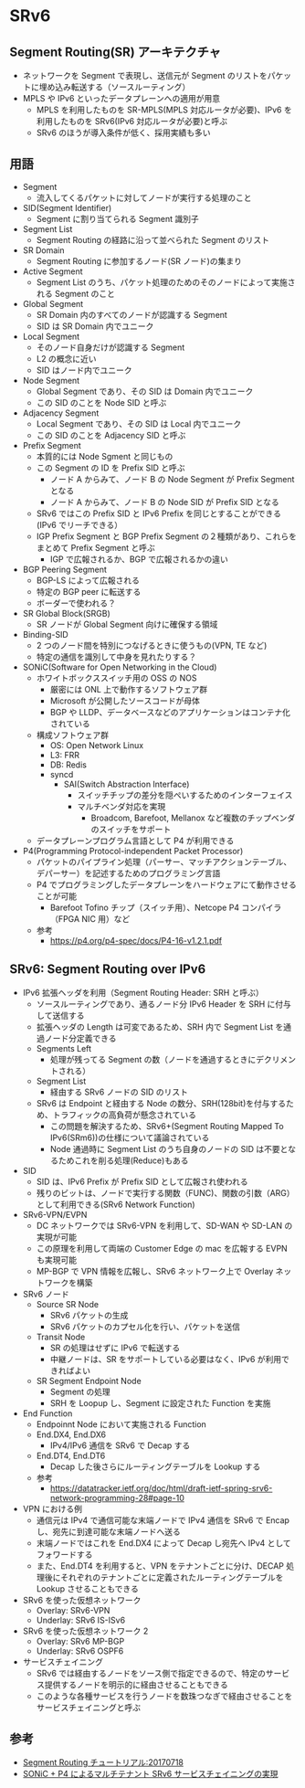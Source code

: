 # SRv6

## Segment Routing(SR) アーキテクチャ

- ネットワークを Segment で表現し、送信元が Segment のリストをパケットに埋め込み転送する（ソースルーティング）
- MPLS や IPv6 といったデータプレーンへの適用が用意
  - MPLS を利用したものを SR-MPLS(MPLS 対応ルータが必要)、IPv6 を利用したものを SRv6(IPv6 対応ルータが必要)と呼ぶ
  - SRv6 のほうが導入条件が低く、採用実績も多い

## 用語

- Segment
  - 流入してくるパケットに対してノードが実行する処理のこと
- SID(Segment Identifier)
  - Segment に割り当てられる Segment 識別子
- Segment List
  - Segment Routing の経路に沿って並べられた Segment のリスト
- SR Domain
  - Segment Routing に参加するノード(SR ノード)の集まり
- Active Segment
  - Segment List のうち、パケット処理のためのそのノードによって実施される Segment のこと
- Global Segment
  - SR Domain 内のすべてのノードが認識する Segment
  - SID は SR Domain 内でユニーク
- Local Segment
  - そのノード自身だけが認識する Segment
  - L2 の概念に近い
  - SID はノード内でユニーク
- Node Segment
  - Global Segment であり、その SID は Domain 内でユニーク
  - この SID のことを Node SID と呼ぶ
- Adjacency Segment
  - Local Segment であり、その SID は Local 内でユニーク
  - この SID のことを Adjacency SID と呼ぶ
- Prefix Segment
  - 本質的には Node Sgment と同じもの
  - この Segment の ID を Prefix SID と呼ぶ
    - ノード A からみて、ノード B の Node Segment が Prefix Segment となる
    - ノード A からみて、ノード B の Node SID が Prefix SID となる
  - SRv6 ではこの Prefix SID と IPv6 Prefix を同じとすることができる(IPv6 でリーチできる）
  - IGP Prefix Segment と BGP Prefix Segment の２種類があり、これらをまとめて Prefix Segment と呼ぶ
    - IGP で広報されるか、BGP で広報されるかの違い
- BGP Peering Segment
  - BGP-LS によって広報される
  - 特定の BGP peer に転送する
  - ボーダーで使われる？
- SR Global Block(SRGB)
  - SR ノードが Global Segment 向けに確保する領域
- Binding-SID
  - 2 つのノード間を特別につなげるときに使うもの(VPN, TE など)
  - 特定の通信を識別して中身を見れたりする？
- SONiC(Software for Open Networking in the Cloud)
  - ホワイトボックススイッチ用の OSS の NOS
    - 厳密には ONL 上で動作するソフトウェア群
    - Microsoft が公開したソースコードが母体
    - BGP や LLDP、データベースなどのアプリケーションはコンテナ化されている
  - 構成ソフトウェア群
    - OS: Open Network Linux
    - L3: FRR
    - DB: Redis
    - syncd
      - SAI(Switch Abstraction Interface)
        - スイッチチップの差分を隠ぺいするためのインターフェイス
        - マルチベンダ対応を実現
          - Broadcom, Barefoot, Mellanox など複数のチップベンダのスイッチをサポート
  - データプレーンプログラム言語として P4 が利用できる
- P4(Programming Protocol-independent Packet Processor)
  - パケットのパイプライン処理（パーサー、マッチアクションテーブル、デパーサー）を記述するためのプログラミング言語
  - P4 でプログラミングしたデータプレーンをハードウェアにて動作させることが可能
    - Barefoot Tofino チップ（スイッチ用）、Netcope P4 コンパイラ（FPGA NIC 用）など
  - 参考
    - https://p4.org/p4-spec/docs/P4-16-v1.2.1.pdf

## SRv6: Segment Routing over IPv6

- IPv6 拡張ヘッダを利用（Segment Routing Header: SRH と呼ぶ）
  - ソースルーティングであり、通るノード分 IPv6 Header を SRH に付与して送信する
  - 拡張ヘッダの Length は可変であるため、SRH 内で Segment List を通過ノード分定義できる
  - Segments Left
    - 処理が残ってる Segment の数（ノードを通過するときにデクリメントされる）
  - Segment List
    - 経由する SRv6 ノードの SID のリスト
  - SRv6 は Endpoint と経由する Node の数分、SRH(128bit)を付与するため、トラフィックの高負荷が懸念されている
    - この問題を解決するため、SRv6+(Segment Routing Mapped To IPv6(SRm6))の仕様について議論されている
    - Node 通過時に Segment List のうち自身のノードの SID は不要となるためこれを削る処理(Reduce)もある
- SID
  - SID は、IPv6 Prefix が Prefix SID として広報され使われる
  - 残りのビットは、ノードで実行する関数（FUNC)、関数の引数（ARG）として利用できる(SRv6 Network Function)
- SRv6-VPN/EVPN
  - DC ネットワークでは SRv6-VPN を利用して、SD-WAN や SD-LAN の実現が可能
  - この原理を利用して両端の Customer Edge の mac を広報する EVPN も実現可能
  - MP-BGP で VPN 情報を広報し、SRv6 ネットワーク上で Overlay ネットワークを構築
- SRv6 ノード
  - Source SR Node
    - SRv6 パケットの生成
    - SRv6 パケットのカプセル化を行い、パケットを送信
  - Transit Node
    - SR の処理はせずに IPv6 で転送する
    - 中継ノードは、SR をサポートしている必要はなく、IPv6 が利用できればよい
  - SR Segment Endpoint Node
    - Segment の処理
    - SRH を Loopup し、Segment に設定された Function を実施
- End Function
  - Endpoinnt Node において実施される Function
  - End.DX4, End.DX6
    - IPv4/IPv6 通信を SRv6 で Decap する
  - End.DT4, End.DT6
    - Decap した後さらにルーティングテーブルを Lookup する
  - 参考
    - https://datatracker.ietf.org/doc/html/draft-ietf-spring-srv6-network-programming-28#page-10
- VPN における例
  - 通信元は IPv4 で通信可能な末端ノードで IPv4 通信を SRv6 で Encap し、宛先に到達可能な末端ノードへ送る
  - 末端ノードではこれを End.DX4 によって Decap し宛先へ IPv4 としてフォワードする
  - また、End.DT4 を利用すると、VPN をテナントごとに分け、DECAP 処理後にそれぞれのテナントごとに定義されたルーティングテーブルを Lookup させることもできる
- SRv6 を使った仮想ネットワーク
  - Overlay: SRv6-VPN
  - Underlay: SRv6 IS-ISv6
- SRv6 を使った仮想ネットワーク 2
  - Overlay: SRv6 MP-BGP
  - Underlay: SRv6 OSPF6
- サービスチェイニング
  - SRv6 では経由するノードをソース側で指定できるので、特定のサービス提供するノードを明示的に経由させることもできる
  - このような各種サービスを行うノードを数珠つなぎで経由させることをサービスチェイニングと呼ぶ

## 参考

- [Segment Routing チュートリアル:20170718](https://www.janog.gr.jp/meeting/janog40/application/files/2415/0051/7614/janog40-sr-kamata-takeda-00.pdf)
- [SONiC + P4 によるマルチテナント SRv6 サービスチェイニングの実現](https://www.janog.gr.jp/meeting/janog46/wp-content/uploads/2020/06/JANOG46_SONiCSRv6P4_v.0.14.pdf)
